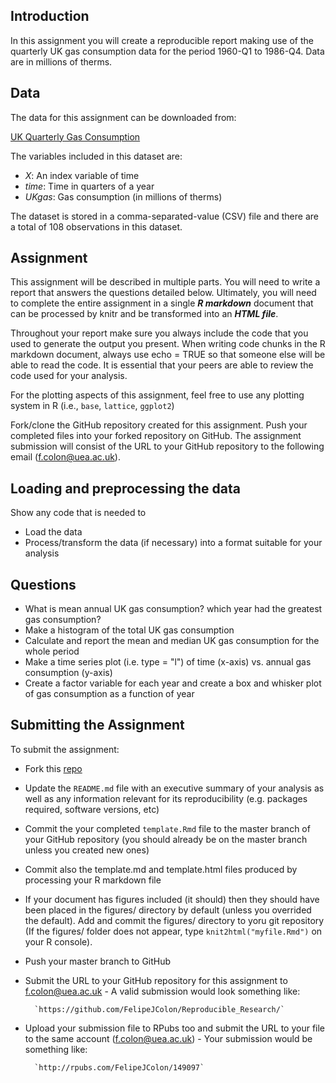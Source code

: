 ## Introduction

In this assignment you will create a reproducible report 
making use of the quarterly UK gas consumption data for the period
1960-Q1 to 1986-Q4. Data are in millions of therms.

## Data
The data for this assignment can be downloaded from:

[UK Quarterly Gas Consumption](https://vincentarelbundock.github.io/Rdatasets/csv/datasets/UKgas.csv)

The variables included in this dataset are:

  - *X*: An index variable of time
  - *time*: Time in quarters of a year
  - *UKgas*: Gas consumption (in millions of therms)

The dataset is stored in a comma-separated-value (CSV) file and there are a total of 108 observations in this dataset.

## Assignment

This assignment will be described in multiple parts. You will need
to write a report that answers the questions detailed below. Ultimately, 
you will need to complete the entire assignment in a single **_R markdown_**
document that can be processed by knitr and be transformed into an 
**_HTML file_**.

Throughout your report make sure you always include the code that you used 
to generate the output you present. When writing code chunks in the R markdown 
document, always use echo = TRUE so that someone else will be able to read 
the code. It is essential that your peers are able to review the code used for 
your analysis.

For the plotting aspects of this assignment, feel free to use any plotting 
system in R (i.e., `base`, `lattice`, `ggplot2`)

Fork/clone the GitHub repository created for this assignment. Push your 
completed files into your forked repository on GitHub. The assignment 
submission will consist of the URL to your GitHub repository to the
following email (f.colon@uea.ac.uk).

## Loading and preprocessing the data
Show any code that is needed to

  - Load the data
  - Process/transform the data (if necessary) into a format suitable for your analysis

## Questions

- What is mean annual UK gas consumption? which year had the greatest gas consumption?
- Make a histogram of the total UK gas consumption
- Calculate and report the mean and median UK gas consumption for the whole period
- Make a time series plot (i.e. type = "l") of time (x-axis) vs. annual gas consumption (y-axis)
- Create a factor variable for each year and create a box and whisker plot of gas consumption
  as a function of year

## Submitting the Assignment

To submit the assignment:

- Fork this [repo](https://github.com/FelipeJColon/Reproducible_Research/)
- Update the `README.md` file with an executive summary of your analysis as well as 
  any information relevant for its reproducibility (e.g. packages required, 
  software versions, etc)
- Commit the your completed `template.Rmd` file to the master branch of your GitHub 
  repository (you should already be on the master branch unless you created new ones)
- Commit also the template.md and template.html files produced by processing your 
  R markdown file
- If your document has figures included (it should) then they should have been 
  placed in the figures/ directory by default (unless you overrided the default). 
  Add and commit the figures/ directory to yoru git repository (If the figures/ folder
  does not appear, type `knit2html("myfile.Rmd")` on your R console).
- Push your master branch to GitHub
- Submit the URL to your GitHub repository for this assignment to f.colon@uea.ac.uk
      - A valid submission would look something like:

        `https://github.com/FelipeJColon/Reproducible_Research/`

- Upload your submission file to RPubs too and submit the URL to your file
  to the same account (f.colon@uea.ac.uk)
      - Your submission would be something like:

        `http://rpubs.com/FelipeJColon/149097`

